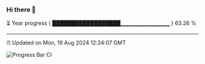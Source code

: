 ### Hi there 👋

⏳ Year progress { ██████████████████▁▁▁▁▁▁▁▁▁▁▁▁ } 63.26 %

---

⏰ Updated on Mon, 19 Aug 2024 12:24:07 GMT

![Progress Bar CI](https://github.com/liununu/liununu/workflows/Progress%20Bar%20CI/badge.svg)
